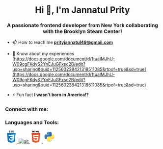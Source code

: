 <h1 align="center">Hi 👋, I'm Jannatul Prity</h1>
<h3 align="center">A passionate frontend developer from New York collaborating with the Brooklyn Steam Center!</h3>

- 📫 How to reach me **prityjannatul49@gmail.com**

- 📄 Know about my experiences [https://docs.google.com/document/d/1tuaIMJhU-W09cgFKdyS2YnEJuGFxsc2B/edit?usp=sharing&ouid=112560238421318511085&rtpof=true&sd=true](https://docs.google.com/document/d/1tuaIMJhU-W09cgFKdyS2YnEJuGFxsc2B/edit?usp=sharing&ouid=112560238421318511085&rtpof=true&sd=true)

- ⚡ Fun fact **I wasn't born in America!?**

<h3 align="left">Connect with me:</h3>
<p align="left">
</p>

<h3 align="left">Languages and Tools:</h3>
<p align="left"> <a href="https://www.w3schools.com/css/" target="_blank" rel="noreferrer"> <img src="https://raw.githubusercontent.com/devicons/devicon/master/icons/css3/css3-original-wordmark.svg" alt="css3" width="40" height="40"/> </a> <a href="https://git-scm.com/" target="_blank" rel="noreferrer"> <img src="https://www.vectorlogo.zone/logos/git-scm/git-scm-icon.svg" alt="git" width="40" height="40"/> </a> <a href="https://www.w3.org/html/" target="_blank" rel="noreferrer"> <img src="https://raw.githubusercontent.com/devicons/devicon/master/icons/html5/html5-original-wordmark.svg" alt="html5" width="40" height="40"/> </a> <a href="https://www.python.org" target="_blank" rel="noreferrer"> <img src="https://raw.githubusercontent.com/devicons/devicon/master/icons/python/python-original.svg" alt="python" width="40" height="40"/> </a> </p>
